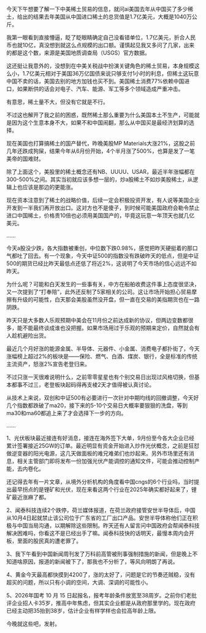 今天下午想要了解一下中美稀土贸易的信息，就问ai美国去年从中国买了多少稀土，给出的结果去年美国从中国进口稀土的总货值是1.7亿美元，大概是1040万公斤。

我第一眼看到直接懵逼，眨了眨眼睛确定自己没看错单位，1.7亿美元，折合人民币也就10亿，真没想到就这么点规模的出口额。谨慎起见我又多问了几家，出来的都是这个数，来源是美国地质调查局（USGS）官方数据。

这还挺让我意外的，没想到在中美关税战中扮演关键角色的稀土贸易，本身规模这么小，1.7亿美元相对于美国36万亿国债来说只够支付1小时的利息，但稀土这玩意中国不卖的话，美国去别的地方加钱也买不到。美国稀土消费77%依赖中国进口，如果断供的话会对电子、汽车、能源、军工等多个领域造成严重冲击。

有意思，稀土量不大，但没有它就是不行。

不过这也解开了我之前的困惑，既然稀土那么重要为什么美国本土不生产，可能就是因为这个生意本身不大，如果不和中国闹翻，那么从中国买是最经济划算的选择。

现在美国也打算搞稀土的国产替代，昨晚美股MP Materials大涨21%，这股之前几年还跌成狗屎，结果今年从6月份开始，4个半月涨了500%，也算是发了一笔美帝的国难财。

除了上面这个，美股里的稀土概念还有NB、UUUU、USAR，最近半年涨幅都在300-500%之间。其实当初就应该多想一层的，炒a股稀土不如炒美股稀土，从逻辑上也应该是那边的更能涨。

现在资本注意到了稀土的战略价值，后续一定会积极投资开发，有人说等美国企业开发到一半我们再开放出口。这对方也不是傻子，到时候可能美国政府会勒令禁止进口中国稀土，价格贵10倍也必须用美国国产的，毕竟这玩意一年顶天也就几亿美元。

……

今天a股没少跌，各大指数被重创，中位数下跌0.98%，感觉把昨天硬挺着的那口气都吐了回去。有一个现象，今天中证500的指数没有跌破昨天的低点，但是中证500的期货已经比昨天最低点还低了将近2%，这说明了今天市场的信心远远不如昨天。

为什么呢？可能和白天发生的一些事有关，中方在船舶收费这件事上态度很坚决，又一次提到了“打奉陪”，此外还反制了5家相关的公司。这让市场开始担心贸易摩擦有升级的可能性，白天那会美股虽然没开盘，但一直在交易的美指期货也在一路阴跌。

昨天只是大多数人乐观预期中美会在11月份之前达成新的协议，但两边变数都很多，能不能最终谈成谁也没把握。如果市场用过于乐观的预期来定价，自然就会有人趁机避险出货。

最近几个月好涨的能源金属、半导体、元器件、小金属、消费电子都扑街了，今天涨幅榜上超过2%的板块是——保险、燃气、白酒、煤炭、银行，全是标准的传统主流资产，怒涨2%宣告老登归来。

不过只涨一天很难说明什么，之前零零星星也有个别交易日出现过风格切换，但基本都事不过三，老登板块起码得再支棱2天才值得被认真讨论。

从技术上来说，双创和中证500有必要进行一次针对中期均线的回撤调整，今天好几个指数都跌破了ma20，接下来的5-10个交易日大概率要狠狠的洗盘，等到ma30和ma60都追上来了才会选择下一步的方向。

……

1、光伏板块最近接连有好消息，接连在海外签下大单，9月份至今各大企业已经累计签署接近25GW的订单。最近明显有资金开始进入炒作光伏概念，之前是狂怼做逆变器的阳光电源，这几天做面板的难兄难弟们也炒起来。另外市场里还有消息，相关主管部门即将发布一份加强光伏产能调控的通知文件，可能会推动控制产能，去内卷化。

还记得去年有一片文章，从境外分析机构的角度看中国cngs的6个行业吗，当时提出最早拐点的是锂矿和光伏，现在来看这两个行业在2025年确实都好起来了，锂矿最近涨麻了都。

2、闻泰科技连续2个跌停，荷兰媒体报道，在荷兰政府接管安世半导体后，中国从10月4日起就禁止该公司位于广东省的工厂出口产品。安世半导体称他们正在积极与中国当局沟通，以期解除这些限制。昨天还有人留言问中国政府会帮闻泰科技解决困难吗，你看这不是已经出手了嘛。闻泰科技快的话明天，最慢本周内会开板，里面的股民真的遭老罪了。

3、我下午看到中国新闻周刊发了万科前高管被刑事强制措施的新闻，但是晚上不知道啥原因，报道的新闻被下了，那我也不分析了，等风向明朗了再说。

4、黄金今天最高都快摸到4200了，涨的太好了，问题是它的节奏还贼稳，没有超买的问题，所以只有小调的空间，大调、深调的可能性小。

5、2026年国考 10 月 15 日起报名，报考年龄条件放宽至38周岁。之前你们老批评企业招人卡35岁，推高中年焦虑，但其实企业都是从政府那里学的。现在政府已经主动把35抬到38岁，估计企业有样学样也会拉高年龄上限。

今晚就这些吧，发射。

